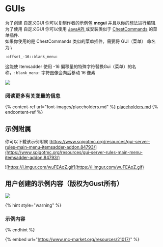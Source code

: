 # GUIs

为了创建 自定义GUI 你可以复制作者的示例包 **mcgui** 并且以你的想法进行编辑.\
为了使用 自定义GUI 你可以使用 [JavaAPI ](../../../developers/java-api/huds-guis.md) 或安装类似于 [ChestCommands](https://dev.bukkit.org/projects/chest-commands) 的菜单插件.\
如果你使用的是 ChestCommands 类似的菜单插件，需要将 GUI（菜单） 命名为:\


```
:offset_-16::blank_menu:
```

这能使 Itemsadder 使用 -16 偏移量的特殊字符替换Gui（菜单）的名称，`:blank_menu:` 字符图像会向后移动 16 像素

![](<../../../.gitbook/assets/immagine (11).png>)

### &#x20;阅读更多有关变量的信息

{% content-ref url="font-images/placeholders.md" %}
[placeholders.md](font-images/placeholders.md)
{% endcontent-ref %}

## 示例附属

你可以下载该示例附属 [https://www.spigotmc.org/resources/gui-server-rules-main-menu-itemsadder-addon.84793/](https://www.spigotmc.org/resources/gui-server-rules-main-menu-itemsadder-addon.84793/)



![https://i.imgur.com/wuFEAoZ.gif](https://i.imgur.com/wuFEAoZ.gif)

## 用户创建的示例内容（版权为Gust所有）

![](<../../../.gitbook/assets/immagine (110).png>)

{% hint style="warning" %}
### 示例内容
{% endhint %}

{% embed url="https://www.mc-market.org/resources/21017/" %}


